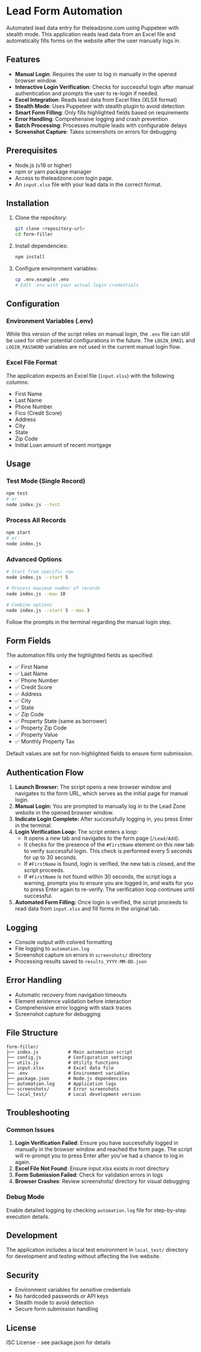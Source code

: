 # Lead Form Automation

Automated lead data entry for theleadzone.com using Puppeteer with stealth mode. This application reads lead data from an Excel file and automatically fills forms on the website after the user manually logs in.

## Features

- **Manual Login**: Requires the user to log in manually in the opened browser window.
- **Interactive Login Verification**: Checks for successful login after manual authentication and prompts the user to re-login if needed.
- **Excel Integration**: Reads lead data from Excel files (XLSX format)
- **Stealth Mode**: Uses Puppeteer with stealth plugin to avoid detection
- **Smart Form Filling**: Only fills highlighted fields based on requirements
- **Error Handling**: Comprehensive logging and crash prevention
- **Batch Processing**: Processes multiple leads with configurable delays
- **Screenshot Capture**: Takes screenshots on errors for debugging

## Prerequisites

- Node.js (v16 or higher)
- npm or yarn package manager
- Access to theleadzone.com login page.
- An `input.xlsx` file with your lead data in the correct format.

## Installation

1. Clone the repository:

    ```bash
    git clone <repository-url>
    cd form-filler
    ```

2. Install dependencies:

    ```bash
    npm install
    ```

3. Configure environment variables:

    ```bash
    cp .env.example .env
    # Edit .env with your actual login credentials
    ```

## Configuration

### Environment Variables (.env)

While this version of the script relies on manual login, the `.env` file can still be used for other potential configurations in the future. The `LOGIN_EMAIL` and `LOGIN_PASSWORD` variables are not used in the current manual login flow.

### Excel File Format

The application expects an Excel file (`input.xlsx`) with the following columns:

- First Name
- Last Name
- Phone Number
- Fico (Credit Score)
- Address
- City
- State
- Zip Code
- Initial Loan amount of recent mortgage

## Usage

### Test Mode (Single Record)

```bash
npm test
# or
node index.js --test
```

### Process All Records

```bash
npm start
# or
node index.js
```

### Advanced Options

```bash
# Start from specific row
node index.js --start 5

# Process maximum number of records
node index.js --max 10

# Combine options
node index.js --start 5 --max 3
```

Follow the prompts in the terminal regarding the manual login step.

## Form Fields

The automation fills only the highlighted fields as specified:

- ✅ First Name
- ✅ Last Name
- ✅ Phone Number
- ✅ Credit Score
- ✅ Address
- ✅ City
- ✅ State
- ✅ Zip Code
- ✅ Property State (same as borrower)
- ✅ Property Zip Code
- ✅ Property Value
- ✅ Monthly Property Tax

Default values are set for non-highlighted fields to ensure form submission.

## Authentication Flow

1. **Launch Browser:** The script opens a new browser window and navigates to the form URL, which serves as the initial page for manual login.
2. **Manual Login:** You are prompted to manually log in to the Lead Zone website in the opened browser window.
3. **Indicate Login Complete:** After successfully logging in, you press Enter in the terminal.
4. **Login Verification Loop:** The script enters a loop:
    - It opens a new tab and navigates to the form page (`/Lead/Add`).
    - It checks for the presence of the `#FirstName` element on this new tab to verify successful login. This check is performed every 5 seconds for up to 30 seconds.
    - If `#FirstName` is found, login is verified, the new tab is closed, and the script proceeds.
    - If `#FirstName` is not found within 30 seconds, the script logs a warning, prompts you to ensure you are logged in, and waits for you to press Enter again to re-verify. The verification loop continues until successful.
5. **Automated Form Filling:** Once login is verified, the script proceeds to read data from `input.xlsx` and fill forms in the original tab.

## Logging

- Console output with colored formatting
- File logging to `automation.log`
- Screenshot capture on errors in `screenshots/` directory
- Processing results saved to `results_YYYY-MM-DD.json`

## Error Handling

- Automatic recovery from navigation timeouts
- Element existence validation before interaction
- Comprehensive error logging with stack traces
- Screenshot capture for debugging

## File Structure

```
form-filler/
├── index.js           # Main automation script
├── config.js          # Configuration settings
├── utils.js           # Utility functions
├── input.xlsx         # Excel data file
├── .env               # Environment variables
├── package.json       # Node.js dependencies
├── automation.log     # Application logs
├── screenshots/       # Error screenshots
└── local_test/        # Local development version
```

## Troubleshooting

### Common Issues

1. **Login Verification Failed**: Ensure you have successfully logged in manually in the browser window and reached the form page. The script will re-prompt you to press Enter after you've had a chance to log in again.
2. **Excel File Not Found**: Ensure input.xlsx exists in root directory
3. **Form Submission Failed**: Check for validation errors in logs
4. **Browser Crashes**: Review screenshots/ directory for visual debugging

### Debug Mode

Enable detailed logging by checking `automation.log` file for step-by-step execution details.

## Development

The application includes a local test environment in `local_test/` directory for development and testing without affecting the live website.

## Security

- Environment variables for sensitive credentials
- No hardcoded passwords or API keys
- Stealth mode to avoid detection
- Secure form submission handling

## License

ISC License - see package.json for details
